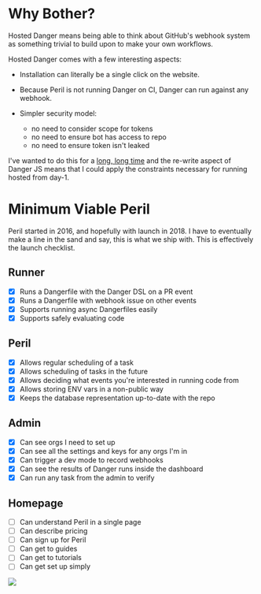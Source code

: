 # Why Bother?

Hosted Danger means being able to think about GitHub's webhook system as something trivial to build upon to make your
own workflows.

Hosted Danger comes with a few interesting aspects:

- Installation can literally be a single click on the website.
- Because Peril is not running Danger on CI, Danger can run against any webhook.
- Simpler security model:

  - no need to consider scope for tokens
  - no need to ensure bot has access to repo
  - no need to ensure token isn't leaked

I've wanted to do this for a [long, long time](https://github.com/danger/danger/issues/42) and the re-write aspect of
Danger JS means that I could apply the constraints necessary for running hosted from day-1.

# Minimum Viable Peril

Peril started in 2016, and hopefully with launch in 2018. I have to eventually make a line in the sand and say, this is
what we ship with. This is effectively the launch checklist.

## Runner

- [x] Runs a Dangerfile with the Danger DSL on a PR event
- [x] Runs a Dangerfile with webhook issue on other events
- [x] Supports running async Dangerfiles easily
- [x] Supports safely evaluating code

## Peril

- [x] Allows regular scheduling of a task
- [x] Allows scheduling of tasks in the future
- [x] Allows deciding what events you're interested in running code from
- [x] Allows storing ENV vars in a non-public way
- [x] Keeps the database representation up-to-date with the repo

## Admin

- [x] Can see orgs I need to set up
- [x] Can see all the settings and keys for any orgs I'm in
- [x] Can trigger a dev mode to record webhooks
- [x] Can see the results of Danger runs inside the dashboard
- [x] Can run any task from the admin to verify

## Homepage

- [ ] Can understand Peril in a single page
- [ ] Can describe pricing
- [ ] Can sign up for Peril
- [ ] Can get to guides
- [ ] Can get to tutorials
- [ ] Can get set up simply

![](https://ortastuff.s3.amazonaws.com/gifs/danger.gif)

